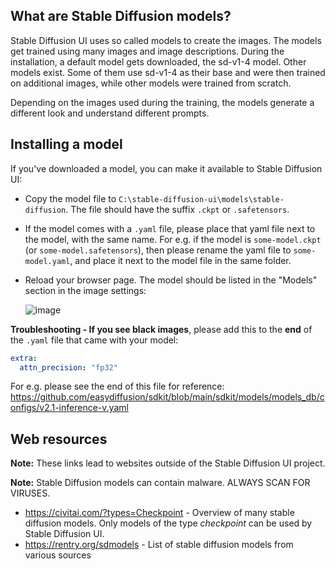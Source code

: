 ## What are Stable Diffusion models?
Stable Diffusion UI uses so called models to create the images. The models get trained using many images and image descriptions. During the installation,
a default model gets downloaded, the sd-v1-4 model. Other models exist. Some of them use sd-v1-4 as their base and were then trained on additional images, while other models were trained from scratch.

Depending on the images used during the training, the models generate a different look and understand different prompts.

## Installing a model
If you've downloaded a model, you can make it available to Stable Diffusion UI:
- Copy the model file to `C:\stable-diffusion-ui\models\stable-diffusion`. The file should have the suffix `.ckpt` or `.safetensors`.
- If the model comes with a `.yaml` file, please place that yaml file next to the model, with the same name. For e.g. if the model is `some-model.ckpt` (or `some-model.safetensors`), then please rename the yaml file to `some-model.yaml`, and place it next to the model file in the same folder.
- Reload your browser page. The model should be listed in the "Models" section in the image settings:

    ![image](https://user-images.githubusercontent.com/5852422/197419759-45cba5a7-58ef-4fff-a6b2-80536d7f609e.png)

**Troubleshooting - If you see black images**, please add this to the **end** of the `.yaml` file that came with your model:
```yaml
extra:
  attn_precision: "fp32"
```

For e.g. please see the end of this file for reference: https://github.com/easydiffusion/sdkit/blob/main/sdkit/models/models_db/configs/v2.1-inference-v.yaml

## Web resources
**Note:** These links lead to websites outside of the Stable Diffusion UI project.

**Note:** Stable Diffusion models can contain malware. ALWAYS SCAN FOR VIRUSES.

- https://civitai.com/?types=Checkpoint - Overview of many stable diffusion models. Only models of the type _checkpoint_ can be used by Stable Diffusion UI.
- https://rentry.org/sdmodels - List of stable diffusion models from various sources